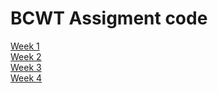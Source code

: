 # BCWT Assigment code
[Week 1](https://github.com/jankry1/bcwt-assigments/tree/main/week-one) <br />
[Week 2](https://github.com/jankry1/bcwt-assigments/tree/main/week-two) <br />
[Week 3](https://github.com/jankry1/bcwt-assigments/tree/database2) <br />
[Week 4]() <br />
